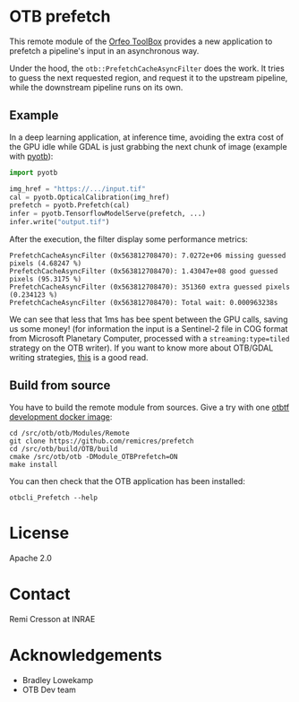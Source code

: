 # OTB prefetch

This remote module of the [Orfeo ToolBox](https://www.orfeo-toolbox.org/) provides a new 
application to prefetch a pipeline's input in an asynchronous way.

Under the hood, the `otb::PrefetchCacheAsyncFilter` does the work. It tries to guess the 
next requested region, and request it to the upstream pipeline, while the downstream pipeline 
runs on its own.

## Example

In a deep learning application, at inference time, avoiding the extra cost of the GPU idle while GDAL is 
just grabbing the next chunk of image (example with [pyotb](https://github.com/orfeotoolbox/pyotb)):

```python
import pyotb

img_href = "https://.../input.tif"
cal = pyotb.OpticalCalibration(img_href)
prefetch = pyotb.Prefetch(cal)
infer = pyotb.TensorflowModelServe(prefetch, ...)
infer.write("output.tif")
```

After the execution, the filter display some performance metrics:

```commandLine
PrefetchCacheAsyncFilter (0x563812708470): 7.0272e+06 missing guessed pixels (4.68247 %)
PrefetchCacheAsyncFilter (0x563812708470): 1.43047e+08 good guessed pixels (95.3175 %)
PrefetchCacheAsyncFilter (0x563812708470): 351360 extra guessed pixels (0.234123 %)
PrefetchCacheAsyncFilter (0x563812708470): Total wait: 0.000963238s
```

We can see that less that 1ms has bee spent between the GPU calls, saving us some money! 
(for information the input is a Sentinel-2 file in COG format from Microsoft Planetary Computer, 
processed with a `streaming:type=tiled` strategy on the OTB writer). If you want to know 
more about OTB/GDAL writing strategies, [this](https://wiki.orfeo-toolbox.org/index.php/Writing_large_images) 
is a good read.


## Build from source

You have to build the remote module from sources. 
Give a try with one [otbtf development docker image](https://hub.docker.com/layers/mdl4eo/otbtf/4.3.0-cpu-dev/images/sha256-8772aac279ae0c2bb390501aa14c490d481e703273bb5c72a49701233f342909?context=explore):

```commandLine
cd /src/otb/otb/Modules/Remote
git clone https://github.com/remicres/prefetch
cd /src/otb/build/OTB/build
cmake /src/otb/otb -DModule_OTBPrefetch=ON
make install
```

You can then check that the OTB application has been installed:

```commandLine
otbcli_Prefetch --help
```

# License

Apache 2.0

# Contact

Remi Cresson at INRAE

# Acknowledgements

- Bradley Lowekamp
- OTB Dev team 
